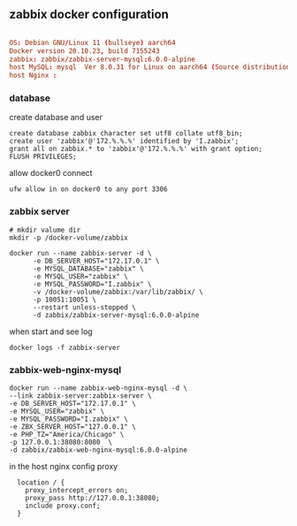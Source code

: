 ## zabbix docker configuration

``` conf

OS: Debian GNU/Linux 11 (bullseye) aarch64
Docker version 20.10.23, build 7155243
zabbix: zabbix/zabbix-server-mysql:6.0.0-alpine
host MySQL: mysql  Ver 8.0.31 for Linux on aarch64 (Source distribution)
host Nginx : 
```

### database
create database and user

``` mysql
create database zabbix character set utf8 collate utf8_bin;
create user 'zabbix'@'172.%.%.%' identified by 'I.zabbix';
grant all on zabbix.* to 'zabbix'@'172.%.%.%' with grant option;
FLUSH PRIVILEGES;

```

allow docker0 connect
``` shell
ufw allow in on docker0 to any port 3306
```


### zabbix server

``` shell
# mkdir valume dir
mkdir -p /docker-volume/zabbix

docker run --name zabbix-server -d \
      -e DB_SERVER_HOST="172.17.0.1" \
      -e MYSQL_DATABASE="zabbix" \
      -e MYSQL_USER="zabbix" \
      -e MYSQL_PASSWORD="I.zabbix" \
      -v /docker-volume/zabbix:/var/lib/zabbix/ \
      -p 10051:10051 \
      --restart unless-stopped \
      -d zabbix/zabbix-server-mysql:6.0.0-alpine

```

when start and see log

``` shell
docker logs -f zabbix-server
```

### zabbix-web-nginx-mysql
``` shell
docker run --name zabbix-web-nginx-mysql -d \ 
--link zabbix-server:zabbix-server \ 
-e DB_SERVER_HOST="172.17.0.1" \ 
-e MYSQL_USER="zabbix" \ 
-e MYSQL_PASSWORD="I.zabbix" \ 
-e ZBX_SERVER_HOST="127.0.0.1" \ 
-e PHP_TZ="America/Chicago" \ 
-p 127.0.0.1:38080:8080  \ 
-d zabbix/zabbix-web-nginx-mysql:6.0.0-alpine

````
in the host nginx config proxy

``` nginx
  location / {
    proxy_intercept_errors on;
    proxy_pass http://127.0.0.1:38080;
    include proxy.conf;
  }

```


